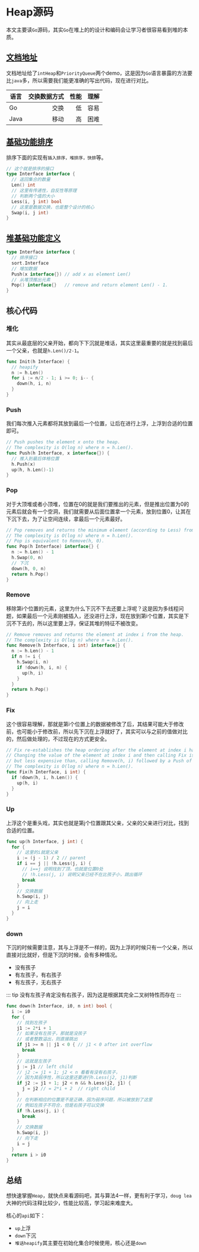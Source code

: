# Heap源码

本文主要读`Go`源码，其实`Go`在堆上的的设计和编码会让学习者很容易看到堆的本质。

## [文档地址](https://pkg.go.dev/container/heap)

文档地址给了`intHeap`和`PriorityQueue`两个demo，这是因为`Go`语言暴露的方法要比`java`多，所以需要我们能更准确的写出代码，现在进行对比。

| 语言 | 交换数据方式 | 性能 | 理解 |
| ---- | -----------: | ---: | ---: |
| Go   |         交换 |   低 | 容易 |
| Java |         移动 |   高 | 困难 |

## [基础功能排序](https://pkg.go.dev/sort)

排序下面的实现有`插入排序，堆排序，快排`等。

```Go
// 这个就是排序的接口
type Interface interface {
  // 返回集合的数量
  Len() int
  // 这里有传递性，自反性等原理
  // 判断两个值的大小
  Less(i, j int) bool
  // 这里是数据交换，也是整个设计的核心
  Swap(i, j int)
}
```

## [堆基础功能定义](https://pkg.go.dev/sort)

```go
type Interface interface {
  // 排序接口
  sort.Interface
  // 增加数据
  Push(x interface{}) // add x as element Len()
  // 从堆顶推出元素
  Pop() interface{}   // remove and return element Len() - 1.
}
```

## 核心代码

### 堆化

其实从最底层的父亲开始，都向下下沉就是堆话，其实这里最重要的就是找到最后一个父亲，也就是`h.Len()/2-1`。

```go
func Init(h Interface) {
  // heapify
  n := h.Len()
  for i := n/2 - 1; i >= 0; i-- {
    down(h, i, n)
  }
}
```

### Push

我们每次推入元素都将其放到最后一个位置，让后在进行上浮，上浮到合适的位置即可。

```go
// Push pushes the element x onto the heap.
// The complexity is O(log n) where n = h.Len().
func Push(h Interface, x interface{}) {
  // 推入到最后体格位置
  h.Push(x)
  up(h, h.Len()-1)
}
```

### Pop

对于大顶堆或者小顶堆，位置在0的就是我们要推出的元素，但是推出位置为0的元素后就会有一个空洞，我们就需要从后面位置拿一个元素，放到位置0，让其在下沉下去，为了让空间连续，拿最后一个元素最好。

```go
// Pop removes and returns the minimum element (according to Less) from the heap.
// The complexity is O(log n) where n = h.Len().
// Pop is equivalent to Remove(h, 0).
func Pop(h Interface) interface{} {
  n := h.Len() - 1
  h.Swap(0, n)
  // 下沉
  down(h, 0, n)
  return h.Pop()
}
```

### Remove

移除第i个位置的元素，这里为什么下沉不下去还要上浮呢？这是因为多线程问题，如果最后一个元素刚被插入，还没进行上浮，现在放到第i个位置，其实是下沉不下去的，所以这里要上浮，保证其堆的特征不被改变。

```go
// Remove removes and returns the element at index i from the heap.
// The complexity is O(log n) where n = h.Len().
func Remove(h Interface, i int) interface{} {
  n := h.Len() - 1
  if n != i {
    h.Swap(i, n)
    if !down(h, i, n) {
      up(h, i)
    }
  }
  return h.Pop()
}

```

### Fix

这个很容易理解，那就是第i个位置上的数据被修改了后，其结果可能大于修改前，也可能小于修改前，所以先下沉在上浮就好了，其实可以与之前的值做对比的，然后做处理的，不过现在的方式更安全。

```go
// Fix re-establishes the heap ordering after the element at index i has changed its value.
// Changing the value of the element at index i and then calling Fix is equivalent to,
// but less expensive than, calling Remove(h, i) followed by a Push of the new value.
// The complexity is O(log n) where n = h.Len().
func Fix(h Interface, i int) {
  if !down(h, i, h.Len()) {
    up(h, i)
  }
}
```

### Up

上浮这个是重头戏，其实也就是第j个位置跟其父亲，父亲的父亲进行对比，找到合适的位置。

```go
func up(h Interface, j int) {
  for {
    // 这里的i就是父亲
    i := (j - 1) / 2 // parent
    if i == j || !h.Less(j, i) {
      // i==j 说明找到了顶，也就是位置0处
      // !h.Less(j, i) 说明父亲已经不在比孩子小，跳出循环
      break
    }
    // 交换数据
    h.Swap(i, j)
    // 向上走
    j = i
  }
}
```

### down

下沉的时候需要注意，其与上浮是不一样的，因为上浮的时候只有一个父亲，所以直接对比就好，但是下沉的时候，会有多种情况。

* 没有孩子
* 有左孩子，有右孩子
* 有左孩子，无右孩子

::: tip
没有左孩子肯定没有右孩子，因为这是根据其完全二叉树特性而存在
:::

```go
func down(h Interface, i0, n int) bool {
  i := i0
  for {
    // 找到左孩子
    j1 := 2*i + 1
    // 如果没有左孩子，那就是没孩子
    // 或者整数溢出，则直接跳出
    if j1 >= n || j1 < 0 { // j1 < 0 after int overflow
      break
    }
    // 这就是左孩子
    j := j1 // left child
    // j2 := j1 + 1; j2 < n 看看有没有右孩子，
    // 因为其弱序性，所以这里还要进行h.Less(j2, j1)判断
    if j2 := j1 + 1; j2 < n && h.Less(j2, j1) {
      j = j2 // = 2*i + 2  // right child
    }
    // 在判断相应的位置是不是正确，因为弱序问题，所以被放到了这里
    // 例如左孩子不符合，但是右孩子可以交换
    if !h.Less(j, i) {
      break
    }
    // 交换数据
    h.Swap(i, j)
    // 向下走
    i = j
  }
  return i > i0
}
```

## 总结

想快速掌握`Heap`，就快点来看源码吧，其与算法4一样，更有利于学习，`doug lea`大神的代码注释比较少，性能比较高，学习起来难度大。

核心的`api`如下：

* `up`上浮
* `down`下沉
* `堆话heapify`其主要在初始化集合时候使用，核心还是`down`

